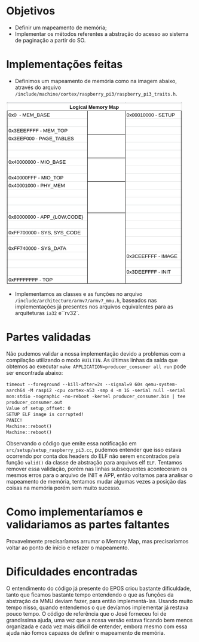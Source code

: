 # Objetivos

* Definir um mapeamento de memória;
* Implementar os métodos referentes a abstração do acesso ao sistema de paginação a partir do SO.

# Implementações feitas

* Definimos um mapeamento de memória como na imagem abaixo, através do arquivo `/include/machine/cortex/raspberry_pi3/raspberry_pi3_traits.h`.

![Memory Map](images/memory_map.png)


* Implementamos as classes e as funções no arquivo `/include/architecture/armv7/armv7_mmu.h`, baseados nas implementações já presentes nos arquivos equivalentes para as arquiteturas `ia32` e``rv32`.

# Partes validadas

Não pudemos validar a nossa implementação devido a problemas com a compilação utilizando o modo `BUILTIN`. As últimas linhas da saída que obtemos ao executar `make APPLICATION=producer_consumer all run` pode ser encontrada abaixo:

```
timeout --foreground --kill-after=2s --signal=9 60s qemu-system-aarch64 -M raspi2 -cpu cortex-a53 -smp 4 -m 1G -serial null -serial mon:stdio -nographic -no-reboot -kernel producer_consumer.bin | tee producer_consumer.out
Value of setup_offset: 0
SETUP ELF image is corrupted!
PANIC!
Machine::reboot()
Machine::reboot()
```

Observando o código que emite essa notificação em `src/setup/setup_raspberry_pi3.cc`, pudemos entender que isso estava ocorrendo por conta dos headers do ELF não serem encontrados pela função `valid()` da classe de abstração para arquivos elf `ELF`. Tentamos remover essa validação, porém nas linhas subsequentes aconteceram os mesmos erros para o arquivo de INIT e APP, então voltamos para analisar o mapeamento de memória, tentamos mudar algumas vezes a posição das coisas na memória porém sem muito sucesso.

# Como implementaríamos e validariamos as partes faltantes

Provavelmente precisaríamos arrumar o Memory Map, mas precisaríamos voltar ao ponto de início e refazer o mapeamento.

# Dificuldades encontradas

O entendimento do código já presente do EPOS criou bastante dificuldade, tanto que ficamos bastante tempo entendendo o que as funções da abstração da MMU deviam fazer, para então implementá-las. Usando muito tempo nisso, quando entendemos o que devíamos implementar já restava pouco tempo. O código de referência que o José forneceu foi de grandíssima ajuda, uma vez que a nossa versão estava ficando bem menos organizada e cada vez mais difícil de entender, embora mesmo com essa ajuda não fomos capazes de definir o mapeamento de memória.